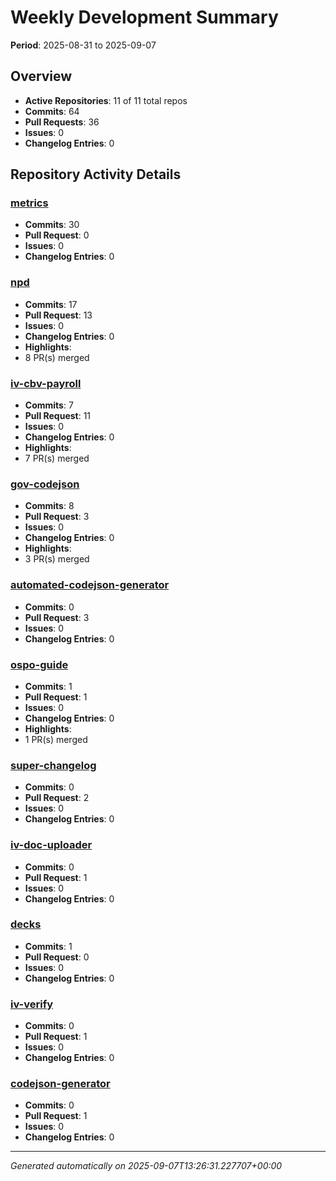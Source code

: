 # Weekly Development Summary
**Period**: 2025-08-31 to 2025-09-07

## Overview
- **Active Repositories**: 11 of 11 total repos
- **Commits**: 64
- **Pull Requests**: 36
- **Issues**: 0
- **Changelog Entries**: 0

## Repository Activity Details

### [metrics](https://github.com/DSACMS/metrics)
- **Commits**: 30
- **Pull Request**: 0
- **Issues**: 0
- **Changelog Entries**: 0

### [npd](https://github.com/DSACMS/npd)
- **Commits**: 17
- **Pull Request**: 13
- **Issues**: 0
- **Changelog Entries**: 0
- **Highlights**:
 - 8 PR(s) merged

### [iv-cbv-payroll](https://github.com/DSACMS/iv-cbv-payroll)
- **Commits**: 7
- **Pull Request**: 11
- **Issues**: 0
- **Changelog Entries**: 0
- **Highlights**:
 - 7 PR(s) merged

### [gov-codejson](https://github.com/DSACMS/gov-codejson)
- **Commits**: 8
- **Pull Request**: 3
- **Issues**: 0
- **Changelog Entries**: 0
- **Highlights**:
 - 3 PR(s) merged

### [automated-codejson-generator](https://github.com/DSACMS/automated-codejson-generator)
- **Commits**: 0
- **Pull Request**: 3
- **Issues**: 0
- **Changelog Entries**: 0

### [ospo-guide](https://github.com/DSACMS/ospo-guide)
- **Commits**: 1
- **Pull Request**: 1
- **Issues**: 0
- **Changelog Entries**: 0
- **Highlights**:
 - 1 PR(s) merged

### [super-changelog](https://github.com/DSACMS/super-changelog)
- **Commits**: 0
- **Pull Request**: 2
- **Issues**: 0
- **Changelog Entries**: 0

### [iv-doc-uploader](https://github.com/DSACMS/iv-doc-uploader)
- **Commits**: 0
- **Pull Request**: 1
- **Issues**: 0
- **Changelog Entries**: 0

### [decks](https://github.com/DSACMS/decks)
- **Commits**: 1
- **Pull Request**: 0
- **Issues**: 0
- **Changelog Entries**: 0

### [iv-verify](https://github.com/DSACMS/iv-verify)
- **Commits**: 0
- **Pull Request**: 1
- **Issues**: 0
- **Changelog Entries**: 0

### [codejson-generator](https://github.com/DSACMS/codejson-generator)
- **Commits**: 0
- **Pull Request**: 1
- **Issues**: 0
- **Changelog Entries**: 0

---
*Generated automatically on 2025-09-07T13:26:31.227707+00:00*